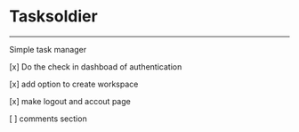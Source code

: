 # Tasksoldier

---

Simple task manager

[x] Do the check in dashboad of authentication

[x] add option to create workspace

[x] make logout and accout page

[ ] comments section
